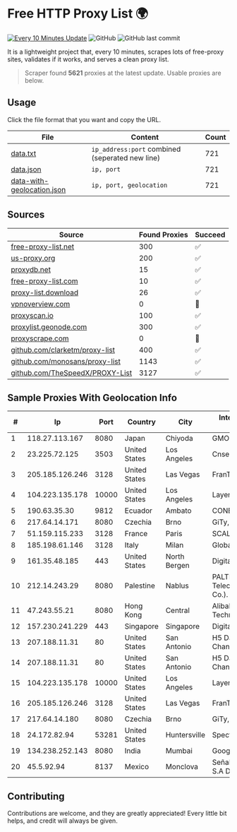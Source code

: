 
# Free HTTP Proxy List 🌍

[![Every 10 Minutes Update](https://github.com/mertguvencli/http-proxy-list/actions/workflows/main.yml/badge.svg?branch=main)](https://github.com/mertguvencli/http-proxy-list/actions/workflows/main.yml)
![GitHub](https://img.shields.io/github/license/mertguvencli/http-proxy-list)
![GitHub last commit](https://img.shields.io/github/last-commit/mertguvencli/http-proxy-list)

It is a lightweight project that, every 10 minutes, scrapes lots of free-proxy sites, validates if it works, and serves a clean proxy list.


> Scraper found **5621** proxies at the latest update. Usable proxies are below.

## Usage

Click the file format that you want and copy the URL.


|File|Content|Count|
|----|-------|-----|
|[data.txt](https://raw.githubusercontent.com/mertguvencli/http-proxy-list/main/proxy-list/data.txt)|`ip_address:port` combined (seperated new line)|721|
|[data.json](https://raw.githubusercontent.com/mertguvencli/http-proxy-list/main/proxy-list/data.json)|`ip, port`|721|
|[data-with-geolocation.json](https://raw.githubusercontent.com/mertguvencli/http-proxy-list/main/proxy-list/data-with-geolocation.json)|`ip, port, geolocation`|721|

## Sources

|Source|Found Proxies|Succeed|
|------|-------------|-------|
|[free-proxy-list.net](https://free-proxy-list.net)|300|✅|
|[us-proxy.org](https://www.us-proxy.org)|200|✅|
|[proxydb.net](http://proxydb.net)|15|✅|
|[free-proxy-list.com](https://free-proxy-list.com/?page=&port=&type%5B%5D=http&type%5B%5D=https&up_time=0&search=Search)|10|✅|
|[proxy-list.download](https://www.proxy-list.download/HTTP)|26|✅|
|[vpnoverview.com](https://vpnoverview.com/privacy/anonymous-browsing/free-proxy-servers)|0|🚫|
|[proxyscan.io](https://www.proxyscan.io)|100|✅|
|[proxylist.geonode.com](https://proxylist.geonode.com/api/proxy-list?limit=300&page=1&sort_by=lastChecked&sort_type=desc&protocols=http,https)|300|✅|
|[proxyscrape.com](https://api.proxyscrape.com/v2/?request=displayproxies&protocol=http&timeout=10000&country=all&ssl=all&anonymity=all)|0|🚫|
|[github.com/clarketm/proxy-list](https://raw.githubusercontent.com/clarketm/proxy-list/master/proxy-list-raw.txt)|400|✅|
|[github.com/monosans/proxy-list](https://raw.githubusercontent.com/monosans/proxy-list/main/proxies/http.txt)|1143|✅|
|[github.com/TheSpeedX/PROXY-List](https://raw.githubusercontent.com/TheSpeedX/PROXY-List/master/http.txt)|3127|✅|


## Sample Proxies With Geolocation Info

|#|Ip|Port|Country|City|Internet Service Provider|
|-|--|----|-------|----|-------------------------|
|1|118.27.113.167|8080|Japan|Chiyoda|GMO Internet, Inc.|
|2|23.225.72.125|3503|United States|Los Angeles|Cnservers LLC|
|3|205.185.126.246|3128|United States|Las Vegas|FranTech Solutions|
|4|104.223.135.178|10000|United States|Los Angeles|LayerHost|
|5|190.63.35.30|9812|Ecuador|Ambato|CONECEL|
|6|217.64.14.171|8080|Czechia|Brno|GiTy, a.s.|
|7|51.159.115.233|3128|France|Paris|SCALEWAY|
|8|185.198.61.146|3128|Italy|Milan|Global Router LLC|
|9|161.35.48.185|443|United States|North Bergen|DigitalOcean, LLC|
|10|212.14.243.29|8080|Palestine|Nablus|PALTEL (Palestine Telecommunications Co.).|
|11|47.243.55.21|8080|Hong Kong|Central|Alibaba (US) Technology Co., Ltd.|
|12|157.230.241.229|443|Singapore|Singapore|DigitalOcean, LLC|
|13|207.188.11.31|80|United States|San Antonio|H5 Data Centers - Chandler LLC|
|14|207.188.11.31|80|United States|San Antonio|H5 Data Centers - Chandler LLC|
|15|104.223.135.178|10000|United States|Los Angeles|LayerHost|
|16|205.185.126.246|3128|United States|Las Vegas|FranTech Solutions|
|17|217.64.14.180|8080|Czechia|Brno|GiTy, a.s.|
|18|24.172.82.94|53281|United States|Huntersville|Spectrum|
|19|134.238.252.143|8080|India|Mumbai|Google LLC|
|20|45.5.92.94|8137|Mexico|Monclova|Señal Interactiva, S.A De C.V|



## Contributing

Contributions are welcome, and they are greatly appreciated! Every
little bit helps, and credit will always be given.

